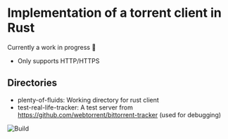 # Implementation of a torrent client in Rust

Currently a work in progress 🚧
- Only supports HTTP/HTTPS

## Directories
- plenty-of-fluids: Working directory for rust client
- test-real-life-tracker: A test server from https://github.com/webtorrent/bittorrent-tracker (used for debugging)

![Build](https://github.com/mathyoudawson/rust-torrent/workflows/Rust/badge.svg)
